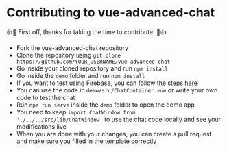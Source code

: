 # Contributing to vue-advanced-chat

:+1::tada: First off, thanks for taking the time to contribute! :tada::+1:

- Fork the vue-advanced-chat repository
- Clone the repository using `git clone https://github.com/YOUR_USERNAME/vue-advanced-chat`
- Go inside your cloned repository and run `npm install`
- Go inside the `demo` folder and run `npm install`
- If you want to test using Firebase, you can follow the steps [here](https://github.com/antoine92190/vue-advanced-chat#using-with-firestore)
- You can use the code in `demo/src/ChatContainer.vue` or write your own code to test the chat
- Run `npm run serve` inside the `demo` folder to open the demo app
- You need to keep `import ChatWindow from './../../src/lib/ChatWindow'` to use the chat code locally and see your modifications live
- When you are done with your changes, you can create a pull request and make sure you filled in the template correctly
